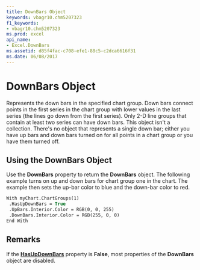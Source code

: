 ```yaml
---
title: DownBars Object
keywords: vbagr10.chm5207323
f1_keywords:
- vbagr10.chm5207323
ms.prod: excel
api_name:
- Excel.DownBars
ms.assetid: d85f4fac-c708-efe1-88c5-c2dca6616f31
ms.date: 06/08/2017
---
```



# DownBars Object

Represents the down bars in the specified chart group. Down bars connect points in the first series in the chart group with lower values in the last series (the lines go down from the first series). Only 2-D line groups that contain at least two series can have down bars. This object isn't a collection. There's no object that represents a single down bar; either you have up bars and down bars turned on for all points in a chart group or you have them turned off.


## Using the DownBars Object

Use the **DownBars** property to return the **DownBars** object. The following example turns on up and down bars for chart group one in the chart. The example then sets the up-bar color to blue and the down-bar color to red.


```vb
With myChart.ChartGroups(1) 
 .HasUpDownBars = True 
 .UpBars.Interior.Color = RGB(0, 0, 255) 
 .DownBars.Interior.Color = RGB(255, 0, 0) 
End With
```


## Remarks

If the **[HasUpDownBars](hasupdownbars-property.md)** property is **False**, most properties of the **DownBars** object are disabled.


